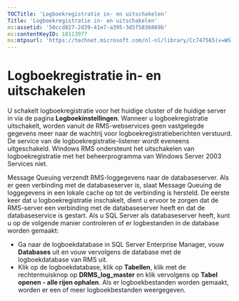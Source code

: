 ```yaml
---
TOCTitle: 'Logboekregistratie in- en uitschakelen'
Title: 'Logboekregistratie in- en uitschakelen'
ms:assetid: '50ccd827-2d39-41e7-a395-3d5f5836869b'
ms:contentKeyID: 18113977
ms:mtpsurl: 'https://technet.microsoft.com/nl-nl/library/Cc747565(v=WS.10)'
---
```


Logboekregistratie in- en uitschakelen
======================================

U schakelt logboekregistratie voor het huidige cluster of de huidige server in via de pagina **Logboekinstellingen**. Wanneer u logboekregistratie uitschakelt, worden vanuit de RMS-webservices geen vastgelegde gegevens meer naar de wachtrij voor logboekregistratieberichten verstuurd. De service van de logboekregistratie-listener wordt eveneens uitgeschakeld. Windows RMS ondersteunt het uitschakelen van logboekregistratie met het beheerprogramma van Windows Server 2003 Services niet.

Message Queuing verzendt RMS-loggegevens naar de databaseserver. Als er geen verbinding met de databaseserver is, slaat Message Queuing de loggegevens in een lokale cache op tot de verbinding is hersteld. De eerste keer dat u logboekregistratie inschakelt, dient u ervoor te zorgen dat de RMS-server een verbinding met de databaseserver heeft en dat de databaseservice is gestart. Als u SQL Server als databaseserver heeft, kunt u op de volgende manier controleren of er logbestanden in de database worden gemaakt:

-   Ga naar de logboekdatabase in SQL Server Enterprise Manager, vouw **Databases** uit en vouw vervolgens de database met de logboekdatabase van RMS uit.
-   Klik op de logboekdatabase, klik op **Tabellen**, klik met de rechtermuisknop op **DRMS\_log\_master** en klik vervolgens op **Tabel openen - alle rijen ophalen**. Als er logboekbestanden worden gemaakt, worden er een of meer logboekbestanden weergegeven.
